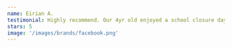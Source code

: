 ```yaml
---
name: Eirian A.
testimonial: Highly recommend. Our 4yr old enjoyed a school closure day at a gymnastics camp here and couldn’t get enough, yet the gym is totally equipped and ready to support all ages and even offers adult open gym times. Check it out!
stars: 5
image: '/images/brands/facebook.png'
---
```

